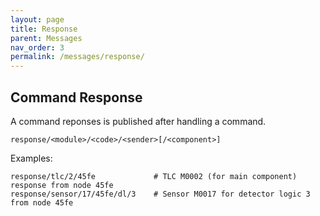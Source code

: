 ```yaml
---
layout: page
title: Response
parent: Messages
nav_order: 3
permalink: /messages/response/
---
```


## Command Response
A command reponses is published after handling a command.

```
response/<module>/<code>/<sender>[/<component>]
````

Examples:
```
response/tlc/2/45fe             # TLC M0002 (for main component) response from node 45fe
response/sensor/17/45fe/dl/3    # Sensor M0017 for detector logic 3 from node 45fe
```
